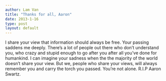 ```yaml
---
author: Lam Van
title: "Thanks for all, Aaron"
date: 2013-1-16
type: post
layout: default
---
```

I share your view that information should always be free. Your passing saddens me deeply. There’s a lot of people out there who don’t understand you, who crazy and stupid enough to go after you after all you’ve done for humankind. I can imagine your sadness when the the majority of the world doesn’t share your view. But we, people who share your views, will always remember you and carry the torch you passed. You’re not alone. R.I.P Aaron Swartz.
